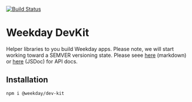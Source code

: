 
[![Build Status](https://travis-ci.org/WeekdayApp/dev-kit.svg?branch=master)](https://travis-ci.org/WeekdayApp/dev-kit)

# Weekday DevKit

Helper libraries to you build Weekday apps. Please note, we will start working toward a SEMVER versioning state. Please seee [here](https://github.com/WeekdayApp/dev-kit/tree/master/docs/index.md) (markdown) or [here](https://weekdayapp.github.io/dev-kit/) (JSDoc) for API docs.

## Installation
```
npm i @weekday/dev-kit
```
